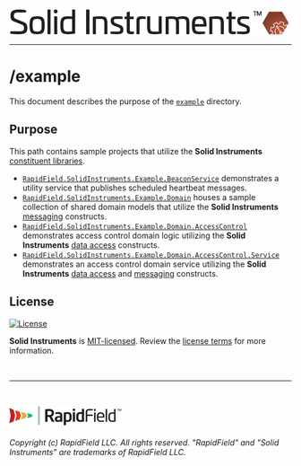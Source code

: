 <!--
Copyright (c) RapidField LLC. Licensed under the MIT License. See LICENSE.txt in the project root for license information.
-->

[![Solid Instruments](../SolidInstruments.Logo.Color.Transparent.500w.png)](../README.md)
- - -

# /example

This document describes the purpose of the [`example`]() directory.

## Purpose

This path contains sample projects that utilize the **Solid Instruments** [constituent libraries](/../src).

- [`RapidField.SolidInstruments.Example.BeaconService`](/example/RapidField.SolidInstruments.Example.BeaconService) demonstrates a utility service that publishes scheduled heartbeat messages.
- [`RapidField.SolidInstruments.Example.Domain`](/example/RapidField.SolidInstruments.Example.Domain) houses a sample collection of shared domain models that utilize the **Solid Instruments** [messaging](../src/RapidField.SolidInstruments.Messaging/README.md) constructs.
- [`RapidField.SolidInstruments.Example.Domain.AccessControl`](/example/RapidField.SolidInstruments.Example.Domain.AccessControl) demonstrates access control domain logic utilizing the **Solid Instruments** [data access](../src/RapidField.SolidInstruments.DataAccess/README.md) constructs.
- [`RapidField.SolidInstruments.Example.Domain.AccessControl.Service`](/example/RapidField.SolidInstruments.Example.Domain.AccessControl.Service) demonstrates an access control domain service utilizing the **Solid Instruments** [data access](../src/RapidField.SolidInstruments.DataAccess/README.md) and [messaging](../src/RapidField.SolidInstruments.Messaging/README.md) constructs.

## License

[![License](https://img.shields.io/github/license/rapidfield/solid-instruments?style=flat&color=lightseagreen&label=license&logo=open-access&logoColor=lightgrey)](https://github.com/RapidField/solid-instruments/blob/master/LICENSE.txt)

**Solid Instruments** is [MIT-licensed](https://en.wikipedia.org/wiki/MIT_License). Review the [license terms](../LICENSE.txt) for more information.

<br />

- - -

<br />

[![RapidField](../RapidField.Logo.Color.Black.Transparent.200w.png)](https://www.rapidfield.com)

###### Copyright (c) RapidField LLC. All rights reserved. "RapidField" and "Solid Instruments" are trademarks of RapidField LLC.